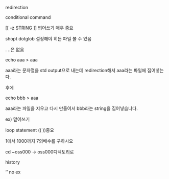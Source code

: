 redirection

conditional command

[[ -z STRING ]] 띄어쓰기 매우 중요

shopt dotglob 설정해야 히든 파일 볼 수 있음

. ..은 없음

echo aaa > aaa

aaa라는 문자열을 std output으로 내는데 redirection해서 aaa라는 파일에 집어넣는다.

후에

echo bbb > aaa

aaa라는 파일을 지우고 다시 만들어서 bbb라는 string을 집어넣습니다.

ex) 덮어쓰기

loop statement (( ))중요

1에서 1000까지 7의배수를 구하시오

cd ~oss000 → oss000디렉토리로

history

‘’  no ex
